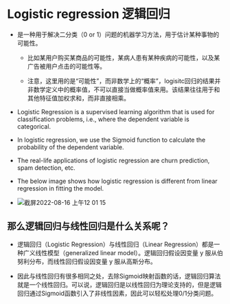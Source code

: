 # Logistic regression 逻辑回归

- 是一种用于解决二分类（0 or 1）问题的机器学习方法，用于估计某种事物的可能性。

    - 比如某用户购买某商品的可能性，某病人患有某种疾病的可能性，以及某广告被用户点击的可能性等。 
    
    - 注意，这里用的是“可能性”，而非数学上的“概率”，logisitc回归的结果并非数学定义中的概率值，不可以直接当做概率值来用。该结果往往用于和其他特征值加权求和，而非直接相乘。

- Logistic Regression is a supervised learning algorithm that is used for classification problems, i.e., where the dependent variable is categorical.

- In logistic regression, we use the Sigmoid function to calculate the probability of the dependent variable.

- The real-life applications of logistic regression are churn prediction, spam detection, etc.

- The below image shows how logistic regression is different from linear regression in fitting the model.

- ![截屏2022-08-16 上午12 01 15](https://user-images.githubusercontent.com/93849914/184795233-b00e258f-2c01-41d2-ae12-2d1b8f862d0b.png)


## 那么逻辑回归与线性回归是什么关系呢？

- 逻辑回归（Logistic Regression）与线性回归（Linear Regression）都是一种广义线性模型（generalized linear model）。逻辑回归假设因变量 y 服从伯努利分布，而线性回归假设因变量 y 服从高斯分布。 

- 因此与线性回归有很多相同之处，去除Sigmoid映射函数的话，逻辑回归算法就是一个线性回归。可以说，逻辑回归是以线性回归为理论支持的，但是逻辑回归通过Sigmoid函数引入了非线性因素，因此可以轻松处理0/1分类问题。


